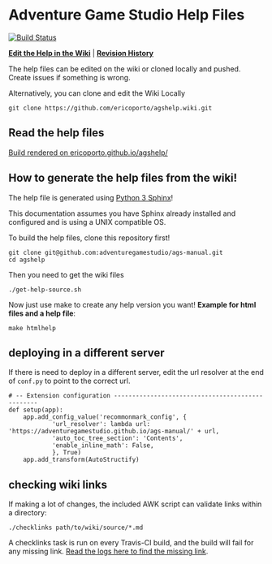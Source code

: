 # Adventure Game Studio Help Files

[![Build Status](https://travis-ci.org/adventuregamestudio/ags-manual.svg?branch=master)](https://travis-ci.org/ericoporto/agshelp)

[**Edit the Help in the Wiki**](https://github.com/adventuregamestudio/ags-manual/wiki) | [**Revision History**](https://github.com/adventuregamestudio/ags-manual/wiki/_history)

The help files can be edited on the wiki or cloned locally and pushed. Create issues if something is wrong.

Alternatively, you can clone and edit the Wiki Locally

    git clone https://github.com/ericoporto/agshelp.wiki.git

## Read the help files

[Build rendered on ericoporto.github.io/agshelp/](https://adventuregamestudio.github.io/ags-manual)

## How to generate the help files from the wiki!

The help file is generated using [Python 3 Sphinx](http://www.sphinx-doc.org/en/master/)!

This documentation assumes you have Sphinx already installed and configured and is using a UNIX compatible OS.

To build the help files, clone this repository first!

    git clone git@github.com:adventuregamestudio/ags-manual.git
    cd agshelp

Then you need to get the wiki files

    ./get-help-source.sh

Now just use make to create any help version you want! **Example for html files and a help file**:

    make htmlhelp

## deploying in a different server

If there is need to deploy in a different server, edit the url resolver at the end of `conf.py` to point to the correct url.

    # -- Extension configuration -------------------------------------------------
    def setup(app):
        app.add_config_value('recommonmark_config', {
                'url_resolver': lambda url: 'https://adventuregamestudio.github.io/ags-manual/' + url,
                'auto_toc_tree_section': 'Contents',
                'enable_inline_math': False,
                }, True)
        app.add_transform(AutoStructify)

## checking wiki links

If making a lot of changes, the included AWK script can validate links within a directory:

    ./checklinks path/to/wiki/source/*.md

A checklinks task is run on every Travis-CI build, and the build will fail for any missing link. [Read the logs here to find the missing link](https://travis-ci.org/adventuregamestudio/ags-manual).

